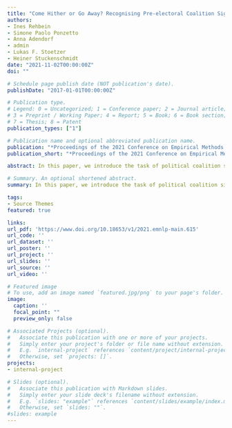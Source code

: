 ```yaml
---
title: "Come Hither or Go Away? Recognising Pre-electoral Coalition Signals in the News"
authors:
- Ines Rehbein
- Simone Paolo Ponzetto
- Anna Adendorf
- admin
- Lukas F. Stoetzer
- Heiner Stuckenschmidt
date: "2021-11-02T00:00:00Z"
doi: ""

# Schedule page publish date (NOT publication's date).
publishDate: "2017-01-01T00:00:00Z"

# Publication type.
# Legend: 0 = Uncategorized; 1 = Conference paper; 2 = Journal article;
# 3 = Preprint / Working Paper; 4 = Report; 5 = Book; 6 = Book section;
# 7 = Thesis; 8 = Patent
publication_types: ["1"]

# Publication name and optional abbreviated publication name.
publication: "*Proceedings of the 2021 Conference on Empirical Methods in Natural Language Processing (EMNLP), pp. 7798--7810*"
publication_short: "*Proceedings of the 2021 Conference on Empirical Methods in Natural Language Processing (EMNLP), pp. 7798--7810*"

abstract: In this paper, we introduce the task of political coalition signal prediction from text, that is, the task of recognizing from the news coverage leading up to an election the (un)willingness of political parties to form a government coalition. We decompose our problem into two related, but distinct tasks, namely (i) predicting whether a reported statement from a politician or a journalist refers to a potential coalition and (ii) predicting the polarity of the signal – namely, whether the speaker is in favour of or against the coalition. For this, we explore the benefits of multi-task learning and investigate which setup and task formulation is best suited for each sub-task. We evaluate our approach, based on hand-coded newspaper articles, covering elections in three countries (Ireland, Germany, Austria) and two languages (English, German). Our results show that the multi-task learning approach can further improve results over a strong monolingual transfer learning baseline.

# Summary. An optional shortened abstract.  
summary: In this paper, we introduce the task of political coalition signal prediction from text, that is, the task of recognizing from the news coverage leading up to an election the (un)willingness of political parties to form a government coalition. We decompose our problem into two related, but distinct tasks, namely (i) predicting whether a reported statement from a politician or a journalist refers to a potential coalition and (ii) predicting the polarity of the signal – namely, whether the speaker is in favour of or against the coalition. For this, we explore the benefits of multi-task learning and investigate which setup and task formulation is best suited for each sub-task. We evaluate our approach, based on hand-coded newspaper articles, covering elections in three countries (Ireland, Germany, Austria) and two languages (English, German). Our results show that the multi-task learning approach can further improve results over a strong monolingual transfer learning baseline.

tags:
- Source Themes
featured: true

links:
url_pdf: 'https://www.doi.org/10.18653/v1/2021.emnlp-main.615'
url_code: ''
url_dataset: ''
url_poster: ''
url_project: ''
url_slides: ''
url_source: ''
url_video: ''

# Featured image
# To use, add an image named `featured.jpg/png` to your page's folder. 
image:
  caption: ''
  focal_point: ""
  preview_only: false

# Associated Projects (optional).
#   Associate this publication with one or more of your projects.
#   Simply enter your project's folder or file name without extension.
#   E.g. `internal-project` references `content/project/internal-project/index.md`.
#   Otherwise, set `projects: []`.
projects:
- internal-project

# Slides (optional).
#   Associate this publication with Markdown slides.
#   Simply enter your slide deck's filename without extension.
#   E.g. `slides: "example"` references `content/slides/example/index.md`.
#   Otherwise, set `slides: ""`.
#slides: example
---
```


